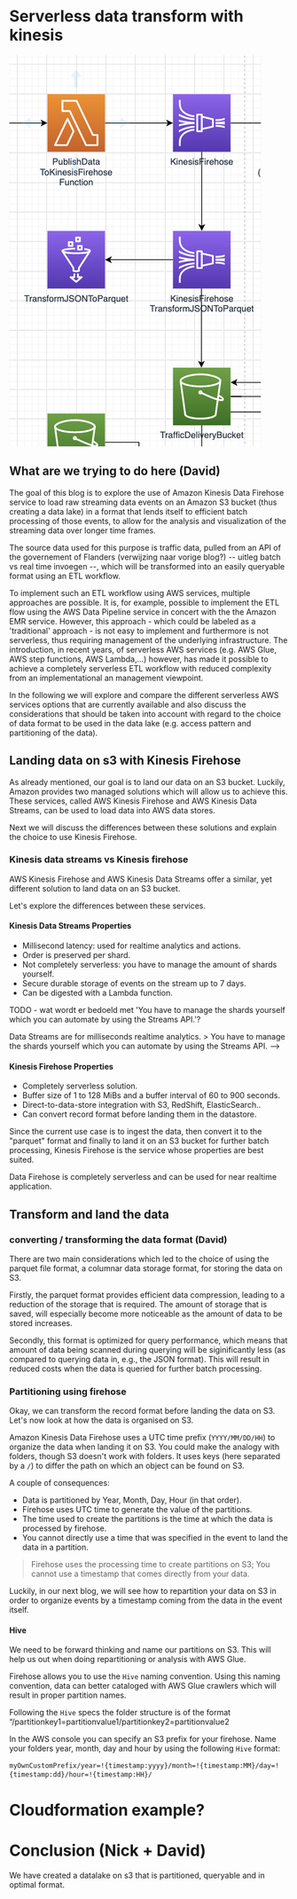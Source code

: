 # Serverless data transform with kinesis

![architecture](./img/architecture.png)

## What are we trying to do here (David)

The goal of this blog is to explore the use of Amazon Kinesis Data Firehose service to load raw streaming data events on an Amazon S3 bucket (thus creating a data lake) in a format that lends itself to efficient batch processing of those events, to allow for the analysis and visualization of the streaming data over longer time frames.

The source data used for this purpose is traffic data, pulled from an API of the governement of Flanders (verwijzing naar vorige blog?) -- uitleg batch vs real time invoegen --, which will be transformed into an easily queryable format using an ETL workflow.

To implement such an ETL workflow using AWS services, multiple approaches are  possible. It is, for example, possible to implement the ETL flow using the AWS Data Pipeline service in concert with the the Amazon EMR service. However, this approach - which could be labeled as a 'traditional' approach - is not easy to implement and furthermore is not serverless, thus requiring management of the underlying infrastructure. The introduction, in recent years, of serverless AWS services (e.g. AWS Glue, AWS step functions, AWS Lambda,...) however, has made it possible to achieve a completely serverless ETL workflow with reduced complexity from an implementational an management viewpoint.

In the following we will explore and compare the different serverless AWS services options that are currently available and also discuss the considerations that should be taken into account with regard to the choice of data format to be used in the data lake (e.g. access pattern and partitioning of the data).  


<!-- - land raw events on s3
- create a data lake on s3 to query on
- create a data lake in a queryable format
- think about access pattern and partitioning -->

## Landing data on s3 with Kinesis Firehose
As already mentioned, our goal is to land our data on an S3 bucket. Luckily, Amazon provides two managed solutions which will allow us to achieve this. These services, called AWS Kinesis Firehose and AWS Kinesis Data Streams, can be used to load data into AWS data stores. 

Next we will discuss the differences between these solutions and explain the choice to use Kinesis Firehose. 

<!--- We want to land our data on an S3 bucket.  
We should praise ourselves lucky cause AWS has a managed solution for that!  
AWS Kinesis Firehose loads data into AWS data stores. --> 

### Kinesis data streams vs Kinesis firehose
AWS Kinesis Firehose and AWS Kinesis Data Streams offer a similar, yet different solution to land data on an S3 bucket.

Let's explore the differences between these services. 
<!---I told you we are going to use AWS Kinesis Firehose. 
However, AWS also offers a similar, yet different solution: AWS Kinesis data streams. 
Let's find out what the differences are. --> 

#### Kinesis Data Streams Properties
- Millisecond latency: used for realtime analytics and actions.
- Order is preserved per shard.
- Not completely serverless: you have to manage the amount of shards yourself.
- Secure durable storage of events on the stream up to 7 days.
- Can be digested with a Lambda function.

TODO - wat wordt er bedoeld met 'You have to manage the shards yourself which you can automate by using the Streams API.'?
<!---> Data Streams are for milliseconds realtime analytics.
> You have to manage the shards yourself which you can automate by using the Streams API. --> 

#### Kinesis Firehose Properties
- Completely serverless solution.
- Buffer size of 1 to 128 MiBs and a buffer interval of 60 to 900 seconds.
- Direct-to-data-store integration with S3, RedShift, ElasticSearch..
- Can convert record format before landing them in the datastore.


Since the current use case is to ingest the data, then convert it to the "parquet" format and finally to land it on an S3 bucket for further batch processing, Kinesis Firehose is the service whose properties are best suited.
<!---> Data Firehose is completely serverless and can be used for near realtime application. 

<!---In our case we want to ingest the data, convert it to the `parquet` format and land the data on S3 in order to do further batch processing.
Hence, this is a use case for Kinesis Firehose. --> 

## Transform and land the data

### converting / transforming the data format (David)
There are two main considerations which led to the choice of using the parquet file format, a columnar data storage format, for storing the data on S3.

Firstly, the parquet format provides efficient data compression, leading to a reduction of the storage that is required. The amount of storage that is saved, will especially become more noticeable as the amount of data to be stored increases.  

Secondly, this format is optimized for query performance, which means that amount of data being scanned during querying will be siginificantly less (as compared to querying data in, e.g., the JSON format). This will result in reduced costs when the data is queried for further batch processing.

<!--- From json to parquet -->
<!--- The first consideration is query efficiency. 
- Why?
  - Better queryable
  - Less storage needed --> 

### Partitioning using firehose
Okay, we can transform the record format before landing the data on S3.  
Let's now look at how the data is organised on S3.

Amazon Kinesis Data Firehose uses a UTC time prefix (`YYYY/MM/DD/HH`) to organize the data when landing it on S3.
You could make the analogy with folders, though S3 doesn't work with folders.
It uses keys (here separated by a `/`) to differ the path on which an object can be found on S3.

A couple of consequences:
- Data is partitioned by Year, Month, Day, Hour (in that order).
- Firehose uses UTC time to generate the value of the partitions.
- The time used to create the partitions is the time at which the data is processed by firehose.
- You cannot directly use a time that was specified in the event to land the data in a partition.

> Firehose uses the processing time to create partitions on S3; You cannot use a timestamp that comes directly from your data.

Luckily, in our next blog, we will see how to repartition your data on S3 in order to organize events by a timestamp coming from the data in the event itself.

#### Hive
We need to be forward thinking and name our partitions on S3.
This will help us out when doing repartitioning or analysis with AWS Glue.

Firehose allows you to use the `Hive` naming convention.
Using this naming convention, data can better cataloged with AWS Glue crawlers which will result in proper partition names.

Following the `Hive` specs the folder structure is of the format “/partitionkey1=partitionvalue1/partitionkey2=partitionvalue2

In the AWS console you can specify an S3 prefix for your firehose.
Name your folders year, month, day and hour by using the following `Hive` format:
```
myOwnCustomPrefix/year=!{timestamp:yyyy}/month=!{timestamp:MM}/day=!{timestamp:dd}/hour=!{timestamp:HH}/
```


# Cloudformation example?

# Conclusion (Nick + David)

We have created a datalake on s3 that is partitioned, queryable and in optimal format.
